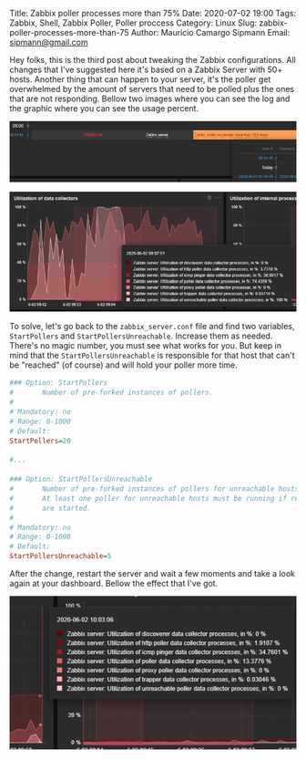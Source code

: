 Title: Zabbix poller processes more than 75%
Date: 2020-07-02 19:00
Tags: Zabbix, Shell, Zabbix Poller, Poller proccess
Category: Linux
Slug: zabbix-poller-processes-more-than-75
Author: Maurício Camargo Sipmann
Email: sipmann@gmail.com

Hey folks, this is the third post about tweaking the Zabbix configurations. All changes that I've suggested here it's based on a Zabbix Server with 50+ hosts. Another thing that can happen to your server, it's the poller get overwhelmed by the amount of servers that need to be polled plus the ones that are not responding. Bellow two images where you can see the log and the graphic where you can see the usage percent. 

![Dashboard log about the poller processes](images/zabbix_pooler.png)

![Graph showing the utilization percent of each collector](images/zabbix_pooler_3.png)

To solve, let's go back to the `zabbix_server.conf` file and find two variables, `StartPollers` and `StartPollersUnreachable`. Increase them as needed. There's no magic number, you must see what works for you. But keep in mind that the `StartPollersUnreachable` is responsible for that host that can't be "reached"  (of course) and will hold your poller more time.

```ini
### Option: StartPollers
#       Number of pre-forked instances of pollers.
#
# Mandatory: no
# Range: 0-1000
# Default:
StartPollers=20

#...

### Option: StartPollersUnreachable
#       Number of pre-forked instances of pollers for unreachable hosts (including IPMI and Java).
#       At least one poller for unreachable hosts must be running if regular, IPMI or Java pollers
#       are started.
#
# Mandatory: no
# Range: 0-1000
# Default:
StartPollersUnreachable=5
```

After the change, restart the server and wait a few moments and take a look again at your dashboard. Bellow the effect that I've got.

![Graph showing the new utilization percent of the processes after the changes](images/zabbix_pooler_4.png)

